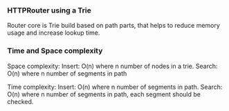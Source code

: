 
### HTTPRouter using a Trie

Router core is Trie build based on path parts, that helps to reduce memory usage
and increase lookup time.


### Time and Space complexity

Space complexity: 
    Insert: O(n) where n number of nodes in a trie.
    Search: O(n) where n number of segments in path
    
Time complexity: 
    Insert: O(n) where n number of segments in path.
    Search: O(n) where n number of segments in path, each segment should be checked.
     
